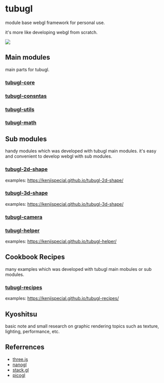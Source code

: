 # tubugl
module base webgl framework for personal use.

it's more like developing webgl from scratch.

![](https://media.giphy.com/media/A9fBChN4s0wXS/giphy.gif)


## Main modules

main parts for tubugl. 

### [tubugl-core](https://github.com/kenjiSpecial/tubugl-core)

### [tubugl-consntas](https://github.com/kenjiSpecial/tubugl-constants)

### [tubugl-utils](https://github.com/kenjiSpecial/tubugl-utils)

### [tubugl-math](https://github.com/kenjiSpecial/tubugl-math)

## Sub modules

handy modules which was developed with tubugl main modules. it's easy and convenient to develop webgl with sub modules.

### [tubugl-2d-shape](https://github.com/kenjiSpecial/tubugl-2d-shape)
examples: https://kenjispecial.github.io/tubugl-2d-shape/

### [tubugl-3d-shape](https://github.com/kenjiSpecial/tubugl-3d-shape)
examples: https://kenjispecial.github.io/tubugl-3d-shape/

### [tubugl-camera](https://github.com/kenjiSpecial/tubugl-camera)

### [tubugl-helper](https://github.com/kenjiSpecial/tubugl-helper)
examples: https://kenjispecial.github.io/tubugl-helper/

## Cookbook Recipes

many examples which was developed with tubugl main mobules or sub modules.

### [tubugl-recipes](https://github.com/kenjiSpecial/tubugl-recipes)
examples: https://kenjispecial.github.io/tubugl-recipes/

## Kyoshitsu

basic note and small research on graphic rendering topics such as texture, lighting, performance, etc.


## Referrences

- [three.js](https://github.com/mrdoob/three.js/)
- [nanogl](https://github.com/plepers/nanogl/)
- [stack.gl](http://stack.gl/)
- [picogl](https://tsherif.github.io/picogl.js/)

